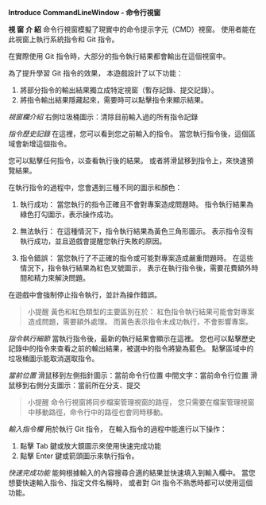 **Introduce CommandLineWindow - 命令行視窗**

**視 窗 介 紹**
命令行視窗模擬了現實中的命令提示字元（CMD）視窗。
使用者能在此視窗上執行系統指令和 Git 指令。

在實際使用 Git 指令時，大部分的指令執行結果都會輸出在這個視窗中。

為了提升學習 Git 指令的效果， 本遊戲設計了以下功能：
1. 將部分指令的輸出結果獨立成特定視窗（暫存記錄、提交記錄）。
2. 將指令輸出結果隱藏起來，需要時可以點擊指令來顯示結果。

*視窗欄介紹*
右側垃圾桶圖示：清除目前輸入過的所有指令記錄

*指令歷史記錄*
在這裡，您可以看到您之前輸入的指令。
當您執行指令後，這個區域會新增這個指令。

您可以點擊任何指令，以查看執行後的結果。
或者將滑鼠移到指令上，來快速預覽結果。

在執行指令的過程中，您會遇到三種不同的圖示和顏色：
1. 執行成功：
當您執行的指令正確且不會對專案造成問題時。
指令執行結果為綠色打勾圖示，表示操作成功。

2. 無法執行：
在這種情況下，指令執行結果為黃色三角形圖示。
表示指令沒有執行成功，並且遊戲會提醒您執行失敗的原因。

3. 指令錯誤：
當您執行了不正確的指令或可能對專案造成嚴重問題時。
在這些情況下，指令執行結果為紅色叉號圖示，
表示在執行指令後，需要花費額外時間和精力來解決問題。

在遊戲中會強制停止指令執行，並計為操作錯誤。

>小提醒
黃色和紅色類型的主要區別在於：
紅色指令執行結果可能會對專案造成問題，需要額外處理。
而黃色表示指令未成功執行，不會影響專案。

*指令執行細節*
當執行指令後，最新的執行結果會顯示在這裡。
您也可以點擊歷史記錄中的指令來查看之前的輸出結果，被選中的指令將變為藍色。
點擊區域中的垃圾桶圖示能取消選取指令。

*當前位置*
滑鼠移到左側指針圖示：當前命令行位置
中間文字：當前命令行位置
滑鼠移到右側分支圖示：當前所在分支、提交

>小提醒
命令行視窗將同步檔案管理視窗的路徑，
您只需要在檔案管理視窗中移動路徑，命令行中的路徑也會同時移動。

*輸入指令欄*
用於執行 Git 指令，
在輸入指令的過程中能進行以下操作：
1. 點擊 Tab 鍵或放大鏡圖示來使用快速完成功能
2. 點擊 Enter 鍵或箭頭圖示來執行指令。

*快速完成功能*
能夠根據輸入的內容搜尋合適的結果並快速填入到輸入欄中。
當您想要快速輸入指令、指定文件名稱時，
或者對 Git 指令不熟悉時都可以使用這個功能。